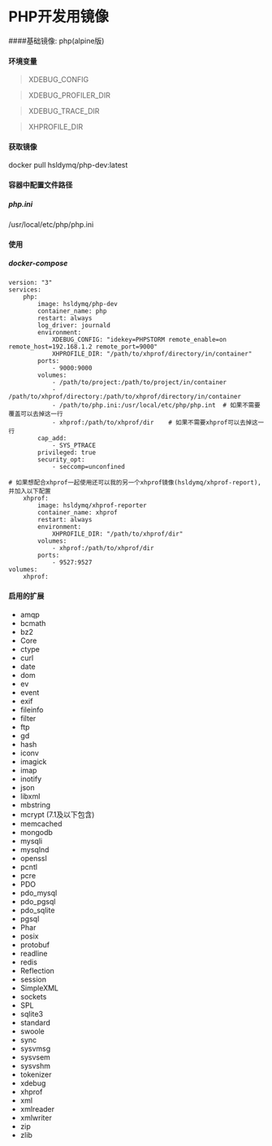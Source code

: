 # PHP开发用镜像

####基础镜像: php(alpine版)

#### 环境变量
> XDEBUG\_CONFIG

> XDEBUG\_PROFILER\_DIR

> XDEBUG\_TRACE\_DIR

> XHPROFILE\_DIR

#### 获取镜像
docker pull hsldymq/php-dev:latest

#### 容器中配置文件路径
##### php.ini
/usr/local/etc/php/php.ini

#### 使用
##### docker-compose
```docker-compose
version: "3"
services:
    php:
        image: hsldymq/php-dev
        container_name: php
        restart: always
        log_driver: journald 
        environment:
            XDEBUG_CONFIG: "idekey=PHPSTORM remote_enable=on remote_host=192.168.1.2 remote_port=9000"
            XHPROFILE_DIR: "/path/to/xhprof/directory/in/container"
        ports:
            - 9000:9000
        volumes:
            - /path/to/project:/path/to/project/in/container
            - /path/to/xhprof/directory:/path/to/xhprof/directory/in/container
            - /path/to/php.ini:/usr/local/etc/php/php.int  # 如果不需要覆盖可以去掉这一行
            - xhprof:/path/to/xhprof/dir    # 如果不需要xhprof可以去掉这一行
        cap_add:
            - SYS_PTRACE
        privileged: true
        security_opt:
            - seccomp=unconfined

# 如果想配合xhprof一起使用还可以我的另一个xhprof镜像(hsldymq/xhprof-report),并加入以下配置
    xhprof:
        image: hsldymq/xhprof-reporter
        container_name: xhprof
        restart: always
        environment:
            XHPROFILE_DIR: "/path/to/xhprof/dir"
        volumes:
            - xhprof:/path/to/xhprof/dir
        ports:
            - 9527:9527
volumes:
    xhprof:
```



#### 启用的扩展
* amqp
* bcmath
* bz2
* Core
* ctype
* curl
* date
* dom 
* ev
* event
* exif
* fileinfo
* filter
* ftp
* gd
* hash
* iconv
* imagick
* imap
* inotify
* json
* libxml
* mbstring
* mcrypt (7.1及以下包含)
* memcached
* mongodb
* mysqli
* mysqlnd
* openssl
* pcntl
* pcre
* PDO
* pdo_mysql
* pdo_pgsql
* pdo_sqlite
* pgsql
* Phar
* posix
* protobuf
* readline
* redis
* Reflection
* session
* SimpleXML
* sockets
* SPL
* sqlite3
* standard
* swoole
* sync
* sysvmsg
* sysvsem
* sysvshm
* tokenizer
* xdebug
* xhprof
* xml
* xmlreader
* xmlwriter
* zip
* zlib


